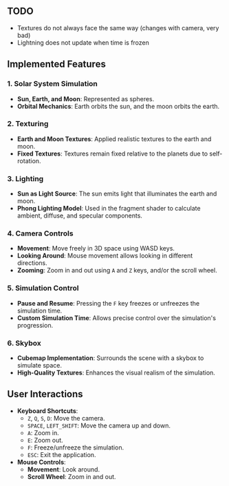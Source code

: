 ## TODO
- Textures do not always face the same way (changes with camera, very bad)
- Lightning does not update when time is frozen

## Implemented Features

### 1. Solar System Simulation

- **Sun, Earth, and Moon**: Represented as spheres.
- **Orbital Mechanics**: Earth orbits the sun, and the moon orbits the earth.

### 2. Texturing

- **Earth and Moon Textures**: Applied realistic textures to the earth and moon.
- **Fixed Textures**: Textures remain fixed relative to the planets due to self-rotation.

### 3. Lighting

- **Sun as Light Source**: The sun emits light that illuminates the earth and moon.
- **Phong Lighting Model**: Used in the fragment shader to calculate ambient, diffuse, and specular components.

### 4. Camera Controls

- **Movement**: Move freely in 3D space using WASD keys.
- **Looking Around**: Mouse movement allows looking in different directions.
- **Zooming**: Zoom in and out using `A` and `Z` keys, and/or the scroll wheel.

### 5. Simulation Control

- **Pause and Resume**: Pressing the `F` key freezes or unfreezes the simulation time.
- **Custom Simulation Time**: Allows precise control over the simulation's progression.

### 6. Skybox

- **Cubemap Implementation**: Surrounds the scene with a skybox to simulate space.
- **High-Quality Textures**: Enhances the visual realism of the simulation.

## User Interactions

- **Keyboard Shortcuts**:
  - `Z`, `Q`, `S`, `D`: Move the camera.
  - `SPACE`, `LEFT_SHIFT`: Move the camera up and down.
  - `A`: Zoom in.
  - `E`: Zoom out.
  - `F`: Freeze/unfreeze the simulation.
  - `ESC`: Exit the application.
- **Mouse Controls**:
  - **Movement**: Look around.
  - **Scroll Wheel**: Zoom in and out.
